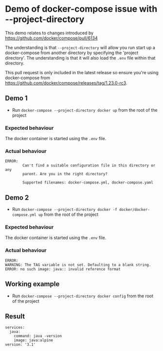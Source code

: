 # Demo of docker-compose issue with --project-directory

This demo relates to changes introduced by https://github.com/docker/compose/pull/6134

The understanding is that `--project-directory` will allow you run start up a docker-compose from another directory by specifying the 'project directory'. The understanding is that it will also load the `.env` file within that directory.

This pull request is only included in the latest release so ensure you're using docker-compose from https://github.com/docker/compose/releases/tag/1.23.0-rc3.


## Demo 1
* Run `docker-compose --project-directory docker up` from the root of the project

### Expected behaviour
The docker container is started using the `.env` file.

### Actual behaviour
```
ERROR:
        Can't find a suitable configuration file in this directory or any
        parent. Are you in the right directory?

        Supported filenames: docker-compose.yml, docker-compose.yaml
```

## Demo 2
* Run `docker-compose --project-directory docker -f docker/docker-compose.yml up` from the root of the project

### Expected behaviour
The docker container is started using the `.env` file.

### Actual behaviour
```
ERROR:
WARNING: The TAG variable is not set. Defaulting to a blank string.
ERROR: no such image: java:: invalid reference format
```

## Working example
* Run `docker-compose --project-directory docker config` from the root of the project

## Result
```
services:
  java:
    command: java -version
    image: java:alpine
version: '3.1'
```